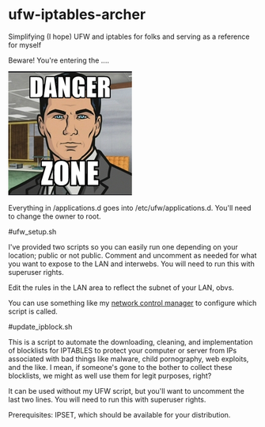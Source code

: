 ufw-iptables-archer
===================

Simplifying (I hope) UFW and iptables for folks and serving as a reference for myself

Beware!  You're entering the ....

![danger zone!](https://raw.githubusercontent.com/uriel1998/ufw-iptables-archer/master/dangerzone.jpg)

Everything in /applications.d goes into /etc/ufw/applications.d. 
You'll need to change the owner to root. 

#ufw_setup.sh

I've provided two scripts so you can easily run one depending on your 
location; public or not public. Comment and uncomment as needed for what 
you want to expose to the LAN and interwebs. You will need to run this 
with superuser rights.

Edit the rules in the LAN area to reflect the subnet of your LAN, obvs.

You can use something like my [network control manager](https://github.com/uriel1998/networkcontrol-wicd-networkmanager)
 to configure which script is called.

#update_ipblock.sh

This is a script to automate the downloading, cleaning, and 
implementation of blocklists for IPTABLES to protect your computer or 
server from IPs associated with bad things like malware, child 
pornography, web exploits, and the like. I mean, if someone's gone to 
the bother to collect these blocklists, we might as well use them for 
legit purposes, right?

It can be used without my UFW script, but you'll want to uncomment the 
last two lines. You will need to run this with superuser rights.
 
Prerequisites: IPSET, which should be available for your distribution.
